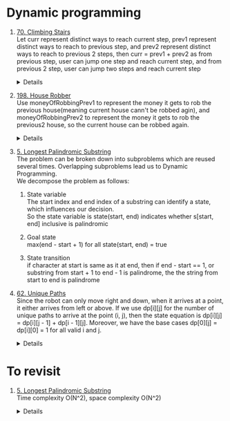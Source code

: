# Dynamic programming
1.  [70. Climbing Stairs](https://leetcode.com/problems/climbing-stairs)  
    Let curr represent distinct ways to reach current step, prev1 represent distinct ways to reach to previous step, and prev2 represent distinct ways to reach to previous 2 steps, then
    curr = prev1 + prev2 as from previous step, user can jump one step and reach current step, and from previous 2 step, user can jump two steps and reach current step
    <details>
        
      ```python
        def climbStairs(self, n: int) -> int:
            if n == 1:
                return 1
    
            if n == 2:
                return 2
    
            twoStepBefore = self.climbStairs(1) # steps to reach previous two steps
            oneStepBefore = self.climbStairs(2) # steps to reach previous one steps
            for i in range(3, n + 1):
                total = oneStepBefore + twoStepBefore
                twoStepBefore = oneStepBefore
                oneStepBefore = total
            
            return oneStepBefore
      ```
    </details>

1.  [198. House Robber](https://leetcode.com/problems/house-robber)    
   Use moneyOfRobbingPrev1 to represent the money it gets to rob the previous house(meaning current house cann't be robbed agin), and moneyOfRobbingPrev2 to represent the money it gets to rob the previous2 house, so the current house can be robbed again.  
    <details>
        
      ```python
        def rob(self, nums: List[int]) -> int:
            moneyOfRobbingPrev1 = 0
            moneyOfRobbingPrev2 = 0
            for i in range(len(nums)):
                temp = moneyOfRobbingPrev1
                moneyOfRobbingPrev1 = max(moneyOfRobbingPrev1, moneyOfRobbingPrev2 + nums[i])
                moneyOfRobbingPrev2 = temp
            
            return moneyOfRobbingPrev1

      ```
    </details>
1. [5. Longest Palindromic Substring](https://leetcode.com/problems/longest-palindromic-substring)  
   The problem can be broken down into subproblems which are reused several times. Overlapping subproblems lead us to Dynamic Programming.  
   We decompose the problem as follows:  
   1. State variable  
    The start index and end index of a substring can identify a state, which influences our decision.  
    So the state variable is state(start, end) indicates whether s[start, end] inclusive is palindromic  

   1. Goal state  
    max(end - start + 1) for all state(start, end) = true  

   1. State transition  
      if character at start is same as it at end, then if end - start == 1, or substring from start + 1 to end - 1 is palindrome, the the string from start to end is palindrome 

1.  [62. Unique Paths](https://leetcode.com/problems/unique-paths)  
   Since the robot can only move right and down, when it arrives at a point, it either arrives from left or above. If we use dp[i][j] for the number of unique paths to arrive at the point (i, j), then the state equation is dp[i][j] = dp[i][j - 1] + dp[i - 1][j]. Moreover, we have the base cases dp[0][j] = dp[i][0] = 1 for all valid i and j.  
    <details>
        
      ```python
        def uniquePaths(self, m: int, n: int) -> int:
            dp = [ [0] * n for _ in range(m)]
            for c in range(n):
                dp[0][c] = 1
            
            for r in range(m):
                dp[r][0] = 1
            
            for r in range(1, m):
                for c in range(1, n):
                    dp[r][c] = dp[r - 1][c] + dp[r][c - 1]
            
            return dp[m - 1][n - 1]
      ```
    </details>
    
# To revisit
1.  [5. Longest Palindromic Substring](https://leetcode.com/problems/longest-palindromic-substring)  
    Time complexity O(N^2), space complexity O(N^2)
    <details>
        
      ```python
        def longestPalindrome(self, s: str) -> str:
            # dp[start][end] represent whether a substring from start to end(inclusive) is palindrome
            dp = [[False] * len(s) for _ in s]
            for start in range(len(s)):
                dp[start][start] = True
            result = s[0]
            minLen = 1
            for start in range(len(s) - 1, -1, -1):
                for end in range(start + 1, len(s)):
                    if s[start] == s[end]:
                        if end - start == 1 or dp[start + 1][end - 1]:
                            dp[start][end] = True
                            currLen = end - start + 1
                            if currLen > minLen:
                                minLen = currLen
                                result = s[start : end + 1]
            return result
      ```
    </details>
